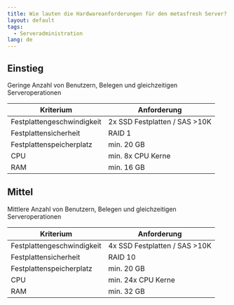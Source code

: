 ```yaml
---
title: Wie lauten die Hardwareanforderungen für den metasfresh Server?
layout: default
tags:
  - Serveradministration
lang: de
---
```


## Einstieg

Geringe Anzahl von Benutzern, Belegen und gleichzeitigen Serveroperationen

Kriterium|Anforderung
---|---
Festplattengeschwindigkeit| 2x SSD Festplatten / SAS >10K 
Festplattensicherheit| RAID 1
Festplattenspeicherplatz| min. 20 GB 
CPU | min. 8x CPU Kerne 
RAM | min. 16 GB


##  Mittel

Mittlere Anzahl von Benutzern, Belegen und gleichzeitigen Serveroperationen

Kriterium|Anforderung
---|---
Festplattengeschwindigkeit| 4x SSD Festplatten / SAS >10K 
Festplattensicherheit| RAID 10
Festplattenspeicherplatz| min. 20 GB 
CPU | min. 24x CPU Kerne 
RAM | min. 32 GB

